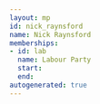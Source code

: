 ```yaml
---
layout: mp
id: nick_raynsford
name: Nick Raynsford
memberships:
- id: lab
  name: Labour Party
  start: 
  end: 
autogenerated: true
---
```

